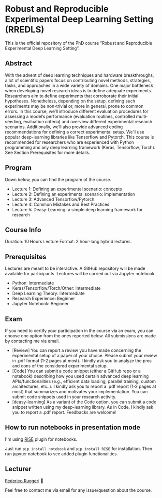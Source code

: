 # ****Robust and Reproducible Experimental Deep Learning Setting (RREDLS)****

This is the official repository of the PhD course "Robust and Reproducible Experimental Deep Learning Setting”.

## Abstract

With the advent of deep learning techniques and hardware breakthroughs, a lot of scientific
papers focus on contributing novel methods, strategies, tasks, and approaches in a wide
variety of domains.
One major bottleneck when developing novel research ideas is to define adequate experiments. Researchers aim to define experiments that corroborate their initial hypotheses.
Nonetheless, depending on the setup, defining such experiments may be non-trivial or, more
in general, prone to common errors.
In this course, we’ll introduce different evaluation procedures for assessing a model’s performance (evaluation routines, controlled multi-seeding, evaluation criteria) and overview
different experimental research scenarios. Additionally, we’ll also provide advanced coding
recommendations for defining a correct experimental setup. We’ll use popular deep-learning
libraries like Tensorflow and Pytorch.
This course is recommended for researchers who are experienced with Python programming
and any deep learning framework (Keras, Tensorflow, Torch). See Section Prerequisites for
more details.

## Program

Down below, you can find the program of the course.

- Lecture 1: Defining an experimental scenario: concepts
- Lecture 2: Defining an experimental scenario: implementation
- Lecture 3: Advanced Tensorflow/Pytorch
- Lecture 4: Common Mistakes and Best Practices
- Lecture 5: Deasy-Learning: a simple deep learning framework for research

## Course Info

Duration: 10 Hours
Lecture Format: 2 hour-long hybrid lectures.

## Prerequisites

Lectures are meant to be interactive. A GitHub repository will be made available for participants. Lectures will be carried out via Jupyter notebook.

- Python: Intermediate
- Keras/Tensorflow/Torch/Other: Intermediate
- Deep Learning Theory: Intermediate
- Research Experience: Beginner
- Jupyter Notebook: Beginner

## Exam

If you need to certify your participation in the course via an exam, you can choose one option
from the ones reported below. All submissions are made by contacting me via email.

- [Review] You can report a review you have made concerning the experimental setup
of a paper of your choice. Please submit your review in .pdf format (1-2
pages at most). I kindly ask you to analyze the pros and cons of the
considered experimental setup.
- [Code] You can submit a code snippet (either a GitHub repo or a notebook) describing how you used certain advanced deep learning APIs/functionalities
(e.g., efficient data loading, parallel training, custom architectures, etc..). I
kindly ask you to report a .pdf report (1-2 pages at most) that summarizes
and motivates your implementation. You can submit code snippets used
in your research activity.
- [deasy-learning] As a variant of the Code option, you can submit a code snippet written
using my deep-learning library. As in Code, I kindly ask you to report a
.pdf report. Feedbacks are welcome!

## How to run notebooks in presentation mode

I'm using [RISE](https://rise.readthedocs.io/en/stable/) plugin for notebooks.

Just run ``pip install notebook`` and ``pip install RISE`` for installation. Then run jupyter notebook to see added plugin functionalities.

## Lecturer

[Federico Ruggeri](https://www.unibo.it/sitoweb/federico.ruggeri6) 🍻

Feel free to contact me via email for any issue/question about the course.
